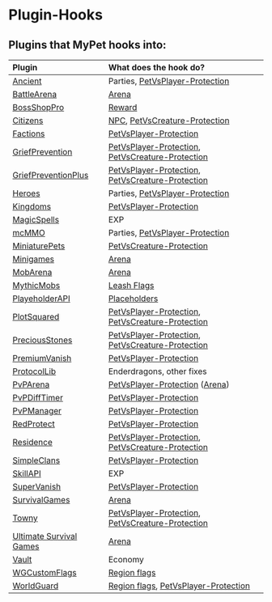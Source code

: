 # Plugin-Hooks

## Plugins that MyPet hooks into:

| Plugin | What does the hook do? |
| :--- | :--- |
| [Ancient](http://dev.bukkit.org/bukkit-plugins/ancient-rpg/) | Parties, [PetVsPlayer-Protection](hook-types.md#pet-vs-player-protection) |
| [BattleArena](https://www.spigotmc.org/resources/battle-arena.2164/) | [Arena](hook-types.md#arena) |
| [BossShopPro](https://www.spigotmc.org/resources/bossshoppro-the-most-powerful-chest-gui-shop-menu-plugin.25699/) | [Reward](bossshoppro.md) |
| [Citizens](https://www.spigotmc.org/resources/citizens.13811/) | [NPC](npc.md), [PetVsCreature-Protection](hook-types.md#pet-vs-creature-protection) |
| [Factions](http://dev.bukkit.org/bukkit-plugins/factions/) | [PetVsPlayer-Protection](hook-types.md) |
| [GriefPrevention](http://dev.bukkit.org/bukkit-plugins/grief-prevention/) | [PetVsPlayer-Protection](hook-types.md#pet-vs-player-protection), [PetVsCreature-Protection](hook-types.md#pet-vs-creature-protection) |
| [GriefPreventionPlus](https://github.com/KaiKikuchi/GriefPreventionPlus) | [PetVsPlayer-Protection](hook-types.md#pet-vs-player-protection), [PetVsCreature-Protection](hook-types.md#pet-vs-creature-protection) |
| [Heroes](http://dev.bukkit.org/bukkit-plugins/heroes/) | Parties, [PetVsPlayer-Protection](hook-types.md#pet-vs-player-protection) |
| [Kingdoms](https://www.spigotmc.org/resources/kingdoms-plugin-demo.6392/) | [PetVsPlayer-Protection](hook-types.md#pet-vs-player-protection) |
| [MagicSpells](http://dev.bukkit.org/bukkit-plugins/magicspells/) | EXP |
| [mcMMO](https://www.spigotmc.org/resources/mcmmo.2445/) | Parties, [PetVsPlayer-Protection](hook-types.md#pet-vs-player-protection) |
| [MiniaturePets](https://www.spigotmc.org/resources/⌾-miniaturepets-⌾-custom-mobs-great-for-eula.23991/) | [PetVsCreature-Protection](hook-types.md#pet-vs-creature-protection) |
| [Minigames](https://www.spigotmc.org/resources/minigames.19687/) | [Arena](hook-types.md#arena) |
| [MobArena](http://dev.bukkit.org/bukkit-plugins/mobarena/) | [Arena](hook-types.md#arena) |
| [MythicMobs](https://www.spigotmc.org/resources/⚔-mythicmobs-►the-1-custom-mob-creator◄.5702/) | [Leash Flags](../systems/leashflag.md) |
| [PlayeholderAPI](https://www.spigotmc.org/resources/placeholderapi.6245/) | [Placeholders](placeholder.md) |
| [PlotSquared](https://www.spigotmc.org/resources/mcmmo.2445/) | [PetVsPlayer-Protection](hook-types.md#pet-vs-player-protection), [PetVsCreature-Protection](hook-types.md#pet-vs-creature-protection) |
| [PreciousStones](https://www.spigotmc.org/resources/preciousstones.5270/) | [PetVsPlayer-Protection](hook-types.md#pet-vs-player-protection), [PetVsCreature-Protection](hook-types.md#pet-vs-creature-protection) |
| [PremiumVanish](https://www.spigotmc.org/resources/premiumvanish-stay-hidden-bungee-support.14404/) | [PetVsPlayer-Protection](hook-types.md#pet-vs-player-protection) |
| [ProtocolLib](https://www.spigotmc.org/resources/protocollib.1997/) | Enderdragons, other fixes |
| [PvPArena](https://www.spigotmc.org/resources/pvp-arena.16584/) | [PetVsPlayer-Protection](hook-types.md#pet-vs-player-protection) \([Arena](hook-types.md#arena)\) |
| [PvPDiffTimer](https://www.spigotmc.org/resources/day-night-pvp-difficulty-cycle.21979/) | [PetVsPlayer-Protection](hook-types.md#pet-vs-player-protection) |
| [PvPManager](http://dev.bukkit.org/bukkit-plugins/pvpmanager/) | [PetVsPlayer-Protection](hook-types.md#pet-vs-player-protection) |
| [RedProtect](https://www.spigotmc.org/resources/redprotect-for-all-versions-anti-grief-server-protection.15841/updates) | [PetVsPlayer-Protection](hook-types.md#pet-vs-player-protection) |
| [Residence](http://dev.bukkit.org/bukkit-plugins/residence/) | [PetVsPlayer-Protection](hook-types.md#pet-vs-player-protection), [PetVsCreature-Protection](hook-types.md#pet-vs-creature-protection) |
| [SimpleClans](https://www.spigotmc.org/resources/simpleclans.5269/) | [PetVsPlayer-Protection](hook-types.md#pet-vs-player-protection) |
| [SkillAPI](https://www.spigotmc.org/resources/skillapi.4824/) | EXP |
| [SuperVanish](https://www.spigotmc.org/resources/supervanish-be-invisible.1331/) | [PetVsPlayer-Protection](hook-types.md#pet-vs-player-protection) |
| [SurvivalGames](https://www.spigotmc.org/resources/survival-games.17740/) | [Arena](hook-types.md#arena) |
| [Towny](http://towny.palmergames.com/) | [PetVsPlayer-Protection](hook-types.md#pet-vs-player-protection), [PetVsCreature-Protection](hook-types.md#pet-vs-creature-protection) |
| [Ultimate Survival Games](http://dev.bukkit.org/bukkit-plugins/ultimatesurvivalgames/) | [Arena](hook-types.md#arena) |
| [Vault](http://dev.bukkit.org/bukkit-plugins/vault/) | Economy |
| [WGCustomFlags](http://dev.bukkit.org/bukkit-plugins/worldguard-custom-flags/) | [Region flags](flags.md) |
| [WorldGuard](http://dev.bukkit.org/bukkit-plugins/worldguard/) | [Region flags](flags.md), [PetVsPlayer-Protection](hook-types.md#pet-vs-player-protection) |


